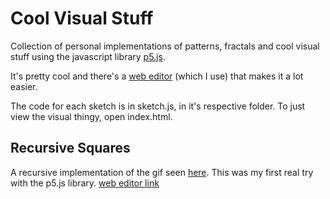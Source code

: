 # Cool Visual Stuff
Collection of personal implementations of patterns, fractals and cool visual stuff using the javascript library [p5.js](https://p5js.org).

It's pretty cool and there's a [web editor](https://editor.p5js.org) (which I use) that makes it a lot easier.

The code for each sketch is in sketch.js, in it's respective folder. To just view the visual thingy, open index.html.

## Recursive Squares
A recursive implementation of the gif seen [here](https://giphy.com/gifs/design-processing-blackandwhite-6DxgByF70i5pe).
This was my first real try with the p5.js library. [web editor link](https://editor.p5js.org/MSWLandi/sketches/SJKfcL5aX)
